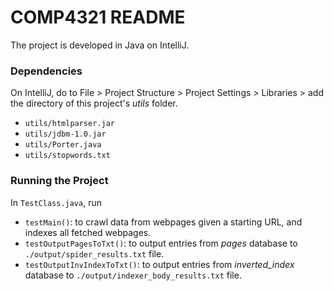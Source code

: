 # COMP4321 README

The project is developed in Java on IntelliJ.

### Dependencies
On IntelliJ, do to File > Project Structure > Project Settings > Libraries > add the 
directory of this project's *utils* folder.

* `utils/htmlparser.jar`
* `utils/jdbm-1.0.jar`
* `utils/Porter.java`
* `utils/stopwords.txt`

### Running the Project

In `TestClass.java`, run

* `testMain()`: to crawl data from webpages given a starting URL, and indexes all fetched webpages.
* `testOutputPagesToTxt()`: to output entries from *pages* database to `./output/spider_results.txt` file.
* `testOutputInvIndexToTxt()`: to output entries from *inverted_index* database to `./output/indexer_body_results.txt` file.
